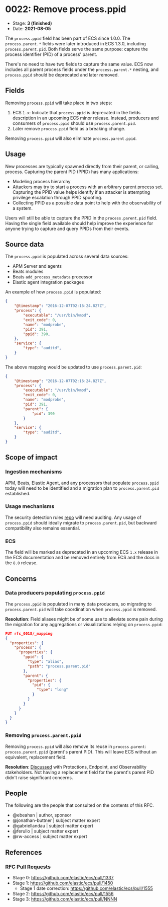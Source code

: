 # 0022: Remove process.ppid
<!-- Leave this ID at 0000. The ECS team will assign a unique, contiguous RFC number upon merging the initial stage of this RFC. -->

- Stage: **3 (finished)** <!-- Update to reflect target stage. See https://elastic.github.io/ecs/stages.html -->
- Date: **2021-08-05** <!-- The ECS team sets this date at merge time. This is the date of the latest stage advancement. -->

<!--
As you work on your RFC, use the "Stage N" comments to guide you in what you should focus on, for the stage you're targeting.
Feel free to remove these comments as you go along.
-->

The `process.ppid` field has been part of ECS since 1.0.0. The `process.parent.*` fields were later introduced in ECS 1.3.0, including `process.parent.pid`. Both fields serve the same purpose: capture the process identifier (PID) of a process' parent.

There's no need to have two fields to capture the same value. ECS now includes all parent process fields under the `process.parent.*` nesting, and `process.ppid` should be deprecated and later removed.

## Fields

Removing `process.ppid` will take place in two steps:

1. ECS `1.x`: Indicate that `process.ppid` is deprecated in the fields description in an upcoming ECS minor release. Instead, producers and consumers of `process.ppid` should use `process.parent.pid`.
2. Later remove `process.ppid` field as a breaking change.

Removing `process.ppid` will also eliminate `process.parent.ppid`.

## Usage

New processes are typically spawned directly from their parent, or calling, process. Capturing the parent PID (PPID) has many applications:

* Modeling process hierarchy
* Attackers may try to start a process with an arbitrary parent process set. Capturing the PPID value helps identify if an attacker is attempting privilege escalation through PPID spoofing.
* Collecting PPID as a possible data point to help with the observability of a system.

Users will still be able to capture the PPID in the `process.parent.pid` field. Having the single field available should help improve the experience for anyone trying to capture and query PPIDs from their events.

## Source data

The `process.ppid` is populated across several data sources:

* APM Server and agents
* Beats modules
* Beats `add_process_metadata` processor
* Elastic agent integration packages

An example of how `process.ppid` is populated:

```json
{
    "@timestamp": "2016-12-07T02:16:24.827Z",
    "process": {
        "executable": "/usr/bin/kmod",
        "exit_code": 0,
        "name": "modprobe",
        "pid": 391,
        "ppid": 390,
    },
    "service": {
        "type": "auditd",
    }
}
```

The above mapping would be updated to use `process.parent.pid`:

```json
{
    "@timestamp": "2016-12-07T02:16:24.827Z",
    "process": {
        "executable": "/usr/bin/kmod",
        "exit_code": 0,
        "name": "modprobe",
        "pid": 391,
        "parent": {
            "pid": 390
        }
    },
    "service": {
        "type": "auditd",
    }
}
```

## Scope of impact

### Ingestion mechanisms

APM, Beats, Elastic Agent, and any processors that populate `process.ppid` today will need to be identified and a migration plan to `process.parent.pid` established.

### Usage mechanisms

The security detection rules [repo](https://github.com/elastic/detection-rules) will need auditing. Any usage of `process.ppid` should ideally migrate to `process.parent.pid`, but backward compatibility also remains essential.

### ECS

The field will be marked as deprecated in an upcoming ECS `1.x` release in the ECS documentation and be removed entirely from ECS and the docs in the `8.0` release.

## Concerns

### Data producers populating `process.ppid`

The `process.ppid` is populated in many data producers, so migrating to `process.parent.pid` will take coordination when `process.ppid` is removed.

**Resolution**: Field aliases might be of some use to alleviate some pain during the migration for any aggregations or visualizations relying on `process.ppid`:

```json
PUT rfc_0018/_mapping
{
  "properties": {
    "process": {
      "properties": {
        "ppid": {
          "type": "alias",
          "path": "process.parent.pid"
        },
        "parent": {
          "properties": {
            "pid": {
              "type": "long"
            }
          }
        }
      }
    }
  }
}
```

### Removing `process.parent.ppid`

Removing `process.ppid` will also remove its reuse in `process.parent`: `process.parent.ppid` (parent's parent PID). This will leave ECS without an equivalent, replacement field.

**Resolution**: [Discussed](https://github.com/elastic/ecs/pull/1450#issuecomment-854773783) with Protections, Endpoint, and Observability stakeholders. Not having a replacement field for the parent's parent PID didn't raise significant concerns.

## People

The following are the people that consulted on the contents of this RFC.

* @ebeahan | author, sponsor
* @jonathan-buttner | subject matter expert
* @gabriellandau | subject matter expert
* @ferullo | subject matter expert
* @rw-access | subject matter expert


<!--
Who will be or has been consulted on the contents of this RFC? Identify authorship and sponsorship, and optionally identify the nature of involvement of others. Link to GitHub aliases where possible. This list will likely change or grow stage after stage.

e.g.:

* @Yasmina | author
* @Monique | sponsor
* @EunJung | subject matter expert
* @JaneDoe | grammar, spelling, prose
* @Mariana
-->


## References

<!-- Insert any links appropriate to this RFC in this section. -->

### RFC Pull Requests

<!-- An RFC should link to the PRs for each of it stage advancements. -->

* Stage 0: https://github.com/elastic/ecs/pull/1337
* Stage 1: https://github.com/elastic/ecs/pull/1450
  * Stage 1 date correction: https://github.com/elastic/ecs/pull/1555
* Stage 2: https://github.com/elastic/ecs/pull/1556
* Stage 3: https://github.com/elastic/ecs/pull/NNNN

<!--
* Stage 1: https://github.com/elastic/ecs/pull/NNN
...
-->
